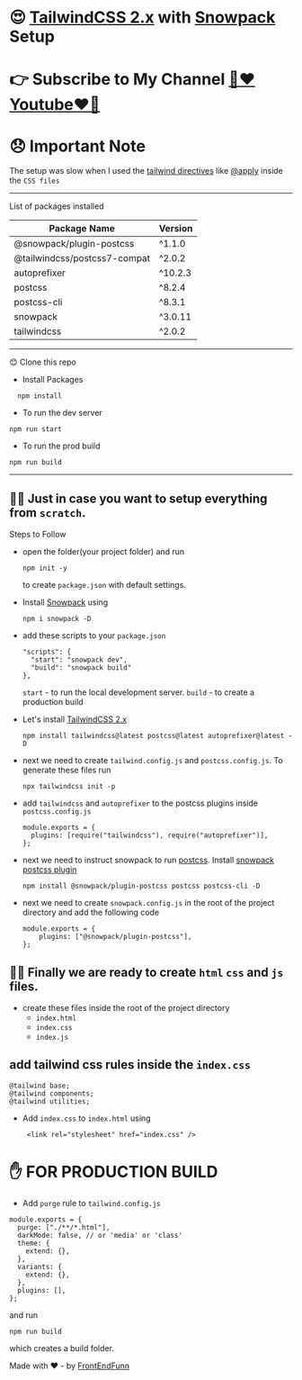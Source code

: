 # 😍 [TailwindCSS 2.x](https://tailwindcss.com/) with [Snowpack](https://www.snowpack.dev/) Setup

# 👉 Subscribe to My Channel [💙❤️Youtube❤️💙](https://www.youtube.com/channel/UCpOHt5d6GG-mvo-_pU06rhQ?sub_confirmation=1)

# 😞 Important Note

The setup was slow when I used the [tailwind directives](https://tailwindcss.com/docs/functions-and-directives) like [@apply](https://tailwindcss.com/docs/functions-and-directives#apply) inside the `CSS files`

---

List of packages installed

| Package Name                 | Version |
| ---------------------------- | ------- |
| @snowpack/plugin-postcss     | ^1.1.0  |
| @tailwindcss/postcss7-compat | ^2.0.2  |
| autoprefixer                 | ^10.2.3 |
| postcss                      | ^8.2.4  |
| postcss-cli                  | ^8.3.1  |
| snowpack                     | ^3.0.11 |
| tailwindcss                  | ^2.0.2  |

---

😊 Clone this repo

- Install Packages

```
  npm install
```

- To run the dev server

```
npm run start
```

- To run the prod build

```
npm run build
```

---

## 🤔🤔 Just in case you want to setup everything from `scratch`.

Steps to Follow

- open the folder(your project folder) and run

  ```
  npm init -y
  ```

  to create `package.json` with default settings.

- Install [Snowpack](https://www.snowpack.dev/) using
  ```
  npm i snowpack -D
  ```
- add these scripts to your `package.json`

  ```
  "scripts": {
    "start": "snowpack dev",
    "build": "snowpack build"
  },
  ```

  `start` - to run the local development server.
  `build` - to create a production build

- Let's install [TailwindCSS 2.x](https://tailwindcss.com/)

  ```
  npm install tailwindcss@latest postcss@latest autoprefixer@latest -D
  ```

- next we need to create `tailwind.config.js` and `postcss.config.js`. To generate these files run

  ```
  npx tailwindcss init -p
  ```

- add `tailwindcss` and `autoprefixer` to the postcss plugins inside `postcss.config.js`

  ```
  module.exports = {
    plugins: [require("tailwindcss"), require("autoprefixer")],
  };
  ```

- next we need to instruct snowpack to run [postcss](https://github.com/postcss/postcss). Install [snowpack postcss plugin](https://www.npmjs.com/package/@snowpack/plugin-postcss)

  ```
  npm install @snowpack/plugin-postcss postcss postcss-cli -D
  ```

- next we need to create `snowpack.config.js` in the root of the project directory and add the following code
  ```
  module.exports = {
      plugins: ["@snowpack/plugin-postcss"],
  };
  ```

## 🥳😍 Finally we are ready to create `html` `css` and `js` files.

- create these files inside the root of the project directory
  - `index.html`
  - `index.css`
  - `index.js`

## add tailwind css rules inside the `index.css`

```
@tailwind base;
@tailwind components;
@tailwind utilities;
```

- Add `index.css` to `index.html` using

  ```
   <link rel="stylesheet" href="index.css" />
  ```

# ✋ FOR PRODUCTION BUILD

- Add `purge` rule to `tailwind.config.js`

```
module.exports = {
  purge: ["./**/*.html"],
  darkMode: false, // or 'media' or 'class'
  theme: {
    extend: {},
  },
  variants: {
    extend: {},
  },
  plugins: [],
};
```

and run

```
npm run build
```

which creates a build folder.

Made with ❤️ - by [FrontEndFunn](https://www.youtube.com/channel/UCpOHt5d6GG-mvo-_pU06rhQ?sub_confirmation=1)
